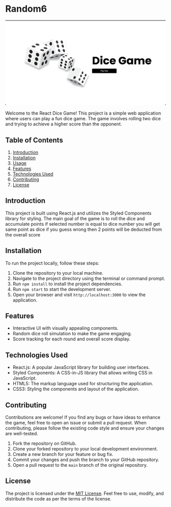 # Random6

![Dice Game](dice-game-screenshot.png)

Welcome to the React Dice Game! This project is a simple web application where users can play a fun dice game. The game involves rolling two dice and trying to achieve a higher score than the opponent.

## Table of Contents

1. [Introduction](#introduction)
2. [Installation](#installation)
3. [Usage](#usage)
4. [Features](#features)
5. [Technologies Used](#technologies-used)
6. [Contributing](#contributing)
7. [License](#license)

## Introduction

This project is built using React.js and utilizes the Styled Components library for styling. The main goal of the game is to roll the dice and accumulate points if selected number is equal to dice number you will get same point as dice if you guess wrong then 2 points will be deducted from the overall score

## Installation

To run the project locally, follow these steps:

1. Clone the repository to your local machine.
2. Navigate to the project directory using the terminal or command prompt.
3. Run `npm install` to install the project dependencies.
4. Run `npm start` to start the development server.
5. Open your browser and visit `http://localhost:3000` to view the application.


## Features

- Interactive UI with visually appealing components.
- Random dice roll simulation to make the game engaging.
- Score tracking for each round and overall score display.

## Technologies Used

- React.js: A popular JavaScript library for building user interfaces.
- Styled Components: A CSS-in-JS library that allows writing CSS in JavaScript.
- HTML5: The markup language used for structuring the application.
- CSS3: Styling the components and layout of the application.

## Contributing

Contributions are welcome! If you find any bugs or have ideas to enhance the game, feel free to open an issue or submit a pull request. When contributing, please follow the existing code style and ensure your changes are well-tested.

1. Fork the repository on GitHub.
2. Clone your forked repository to your local development environment.
3. Create a new branch for your feature or bug fix.
4. Commit your changes and push the branch to your GitHub repository.
5. Open a pull request to the `main` branch of the original repository.

## License

The project is licensed under the [MIT License](LICENSE.md). Feel free to use, modify, and distribute the code as per the terms of the license.
